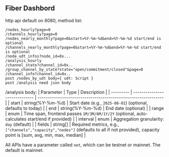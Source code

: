 ## Fiber Dashbord

http api default on 8080, method list:

```
/nodes_hourly?page=0
/channels_hourly?page=0
/nodes_nearly_monthly?page=0&start=%Y-%m-%d&end=%Y-%m-%d start/end is optional
/channels_nearly_monthly?page=0&start=%Y-%m-%d&end=%Y-%m-%d start/end is optional
/node_udt_infos?node_id=0x...
/analysis_hourly
/channel_state?channel_id=0x..
/group_channel_by_state?state="open/commitment/closed"&page=0
/channel_info?channel_id=0x..
post /nodes_by_udt body={ udt: Script }
post /analysis need json body
```


/analysis body:
| Parameter | Type                          | Description                                                    |
| --------- | ----------------------------- | -------------------------------------------------------------- |
| start     | string(%Y-%m-%d)              | Start date (e.g., `2025-08-01`) (optional, defaults to today) |
| end       | string(%Y-%m-%d)              | End date (optional)                                            |
| range     | enum                          | Time span, frontend passes `1M/3M/6M/1Y/2Y` (optional, auto-calculates start/end if provided) |
| interval  | enum                          | Aggregation granularity: `day` (default)                      |
| fields    | string\[]                     | Required metrics, e.g., `["channels","capacity","nodes"]` (defaults to all if not provided), capacity point is [sum, avg, min, max, median] |


All APIs have a parameter called `net`, which can be testnet or mainnet. The default is mainnet.
